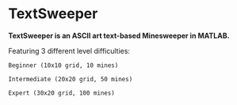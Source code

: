# TextSweeper

**TextSweeper is an ASCII art text-based Minesweeper in MATLAB.**


Featuring 3 different level difficulties:

    Beginner (10x10 grid, 10 mines)
  
    Intermediate (20x20 grid, 50 mines)
  
    Expert (30x20 grid, 100 mines)

